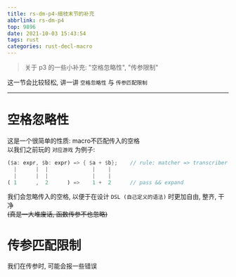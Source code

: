 ```yaml
---
title: rs-dm-p4-细枝末节的补充
abbrlink: rs-dm-p4
top: 9896
date: 2021-10-03 15:43:54
tags: rust
categories: rust-decl-macro
---
```

> 关于 p3 的一些小补充: "空格忽略性", "传参限制"  
<!-- more -->
这一节会比较轻松, 讲一讲 `空格忽略性` 与 `传参匹配限制`
- - -
# 空格忽略性
这是一个很简单的性质: macro不匹配传入的空格  
以我们之前玩的 `对应游戏` 为例子:  

```rust
($a: expr, $b: expr) => { $a + $b};    // rule: matcher => transcriber
  |      |  |              |    |
  |      |  |              |    |
( 1      ,  2      ) =>    1 +  2      // pass && expand
```
我们会忽略传入的空格, 以便于在设计 `DSL (自己定义的语法)` 时更加自由, 整齐, 干净  
~~(真是一大堆废话, 函数传参不也忽略)~~ 
# 传参匹配限制
我们在传参时, 可能会报一些错误  







